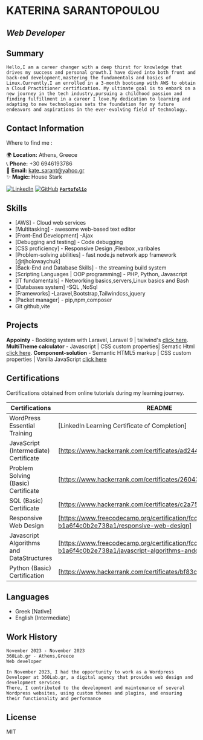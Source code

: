 # KATERINA SARANTOPOULOU
## _Web Developer_ 




## Summary
```
Hello,I am a career changer with a deep thirst for knowledge that drives my success and personal growth.I have dived into both front and back-end development,mastering the fundamentals and basics of Linux.Currently,I am enrolled in a 3-month bootcamp with AWS to obtain a Cloud Practitioner certification. My ultimate goal is to embark on a new journey in the tech industry,pursuing a childhood passion and finding fulfillment in a career I love.My dedication to learning and adapting to new technologies sets the foundation for my future endeavors and aspirations in the ever-evolving field of technology.  
```
## Contact Information



Where to find me :

🌍 **Location:** Athens, Greece  
📞 **Phone:** +30 6946193786  
📧 **Email:** kate_sarant@yahoo.gr  
✨ **Magic:** House Stark 

[![LinkedIn](https://img.shields.io/badge/LinkedIn-0077B5?style=for-the-badge&logo=linkedin&logoColor=white)](https://www.linkedin.com/in/katesarant)
[![GitHub](https://img.shields.io/badge/GitHub-181717?style=for-the-badge&logo=github&logoColor=white)](https://github.com/kate-sarant )
[**`Portofolio`** ](https://myportfolio-katesarant.netlify.app/)


## Skills

- [AWS] - Cloud web services
- [Multitasking] - awesome web-based text editor
- [Front-End Development] -Ajax
- [Debugging and testing] - Code debugging
- [CSS proficiency] - Responsive Design ,Flexbox ,varibales
- [Problem-solving abilities] - fast node.js network app framework [@tjholowaychuk]
- [Back-End and Database Skills] - the streaming build system
- [Scripting Languages | OOP programming] - PHP, Python, Javascript
- [IT fundamentals] - Networking basics,servers,Linux basics and Bash
- [Databases system] -SQL ,NoSql
- [Frameworks] -Laravel,Bootstrap,Tailwindcss,jquery 
- [Packet manager] - pip,npm,composer
- Git github,vite

## Projects

**Appointy** - Booking system with Laravel, Laravel 9 | tailwind's [click here](https://github.com/kate-sarant/Appointy  ).
**MultiTheme calculator** - Javascript | CSS custom properties| Sematic Html  [click here](https://peppy-dusk-f6ee5f.netlify.app ).
**Component-solution** - Semantic HTML5 markup | CSS custom properties | Vanilla JavaScript [click here](https://astonishing-belekoy-ffe2fa.netlify.app )


## Certifications

Certifications obtained from online tutorials during my learning journey.

| Certifications | README |
| ------ | ------ |
| WordPress Essential Training | [LinkedIn Learning Certificate of Completion] |
| JavaScript (Intermediate) Certificate | [https://www.hackerrank.com/certificates/ad2441a295dc] |
| Problem Solving (Basic) Certificate | [https://www.hackerrank.com/certificates/26043f4c84f4] |
| SQL (Basic) Certificate | [https://www.hackerrank.com/certificates/c2a758281fc4] |
| Responsive Web Design | [https://www.freecodecamp.org/certification/fccfeb571c956c34215-b1a6f4c0b2e738a1/responsive-web-design] |
| Javascript Algorithms and DataStructures | [https://www.freecodecamp.org/certification/fccfeb571c956c34215-b1a6f4c0b2e738a1/javascript-algorithms-anddata-structures] |
| Python (Basic) Certification |[https://www.hackerrank.com/certificates/bf83c5c2acfa] |

## Languages

- Greek [Native] 
- English [Intermediate] 

## Work History
    November 2023 - November 2023
    360Lab.gr - Athens,Greece
    Web developer

    In November 2023, I had the opportunity to work as a Wordpress Developer at 360Lab.gr, a digital agency that provides web design and development services  
    There, I contributed to the development and maintenance of several Wordpress websites, using custom themes and plugins, and ensuring their functionality and performance


## License

MIT



